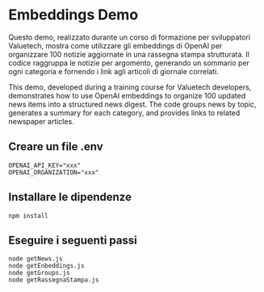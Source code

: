 # Embeddings Demo
Questo demo, realizzato durante un corso di formazione per sviluppatori Valuetech, mostra come utilizzare gli embeddings di OpenAI per organizzare 100 notizie aggiornate in una rassegna stampa strutturata. Il codice raggruppa le notizie per argomento, generando un sommario per ogni categoria e fornendo i link agli articoli di giornale correlati.

This demo, developed during a training course for Valuetech developers, demonstrates how to use OpenAI embeddings to organize 100 updated news items into a structured news digest. The code groups news by topic, generates a summary for each category, and provides links to related newspaper articles.

## Creare un file .env
```
OPENAI_API_KEY="xxx"
OPENAI_ORGANIZATION="xxx"
```

## Installare le dipendenze
```
npm install
```

## Eseguire i seguenti passi
```
node getNews.js
node getEnbeddings.js
node getGroups.js
node getRassegnaStampa.js
```

